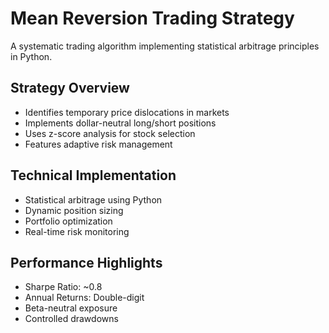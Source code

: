 # Mean Reversion Trading Strategy

A systematic trading algorithm implementing statistical arbitrage principles in Python.

## Strategy Overview
- Identifies temporary price dislocations in markets
- Implements dollar-neutral long/short positions
- Uses z-score analysis for stock selection
- Features adaptive risk management

## Technical Implementation
- Statistical arbitrage using Python
- Dynamic position sizing
- Portfolio optimization
- Real-time risk monitoring

## Performance Highlights
- Sharpe Ratio: ~0.8
- Annual Returns: Double-digit
- Beta-neutral exposure
- Controlled drawdowns
